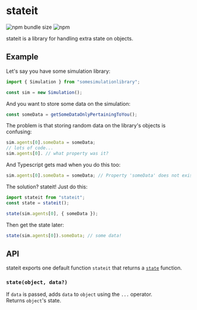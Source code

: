# stateit

![npm bundle size](https://img.shields.io/bundlephobia/min/stateit?style=flat-square)
![npm](https://img.shields.io/npm/v/stateit?style=flat-square)

stateit is a library for handling extra state on objects.

## Example

Let's say you have some simulation library:

```js
import { Simulation } from "somesimulationlibrary";

const sim = new Simulation();
```

And you want to store some data on the simulation:

```js
const someData = getSomeDataOnlyPertainingToYou();
```

The problem is that storing random data on the library's objects is confusing:

```js
sim.agents[0].someData = someData;
// lots of code...
sim.agents[0]. // what property was it?
```

And Typescript gets mad when you do this too:

```js
sim.agents[0].someData = someData; // Property 'someData' does not exist on type 'Agent'.
```

The solution? stateit!
Just do this:

```js
import stateit from "stateit";
const state = stateit();

state(sim.agents[0], { someData });
```

Then get the state later:

```js
state(sim.agents[0]).someData; // some data!
```

## API

stateit exports one default function `stateit` that returns a [`state`](#state) function.

### <a name="state"></a>`state(object, data?)`

If `data` is passed, adds `data` to `object` using the `...` operator.<br> Returns `object`'s state.
